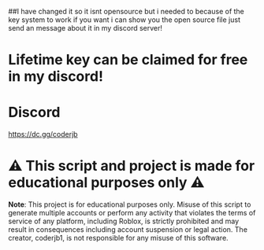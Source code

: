 ##I have changed it so it isnt opensource but i needed to because of the key system to work if you want i can show you the open source file just send an message about it in my discord server!

# **Lifetime key can be claimed for free in my discord!**
# Discord
https://dc.gg/coderjb

# ⚠️ This script and project is made for educational purposes only ⚠️
**Note**: This project is for educational purposes only. Misuse of this script to generate multiple accounts or perform any activity that violates the terms of service of any platform, including Roblox, is strictly prohibited and may result in consequences including account suspension or legal action. The creator, coderjb1, is not responsible for any misuse of this software.
